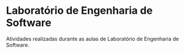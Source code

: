 # Laboratório de Engenharia de Software
Atividades realizadas durante as aulas de Laboratório de Engenharia de Software.

